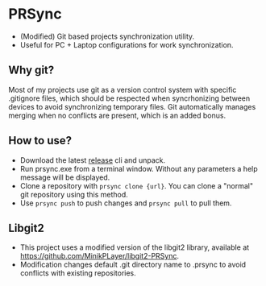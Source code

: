 # PRSync

- (Modified) Git based projects synchronization utility.
- Useful for PC + Laptop configurations for work synchronization.

## Why git?
Most of my projects use git as a version control system with specific .gitignore files, which should be respected when syncrhonizing between devices to avoid synchronizing temporary files.
Git automatically manages merging when no conflicts are present, which is an added bonus.

## How to use?
- Download the latest [release](https://github.com/MinikPLayer/ProjectsSync/releases/latest) cli and unpack.
- Run prsync.exe from a terminal window. Without any parameters a help message will be displayed.
- Clone a repository with ``prsync clone {url}``. You can clone a "normal" git repository using this method.
- Use ``prsync push`` to push changes and ``prsync pull`` to pull them.

## Libgit2

- This project uses a modified version of the libgit2 library, available at https://github.com/MinikPLayer/libgit2-PRSync.
- Modification changes default .git directory name to .prsync to avoid conflicts with existing repositories.
